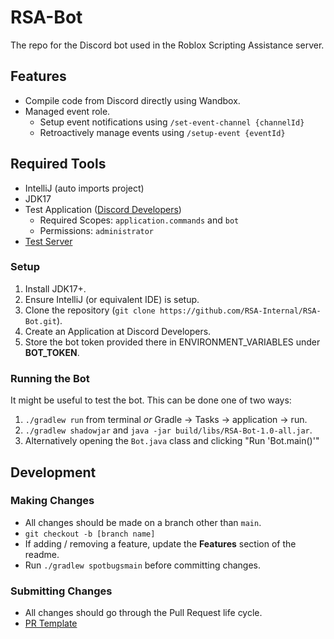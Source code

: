 # RSA-Bot
The repo for the Discord bot used in the Roblox Scripting Assistance server.

## Features
- Compile code from Discord directly using Wandbox.
- Managed event role.
  - Setup event notifications using `/set-event-channel {channelId}`
  - Retroactively manage events using `/setup-event {eventId}`

## Required Tools
- IntelliJ (auto imports project)
- JDK17
- Test Application ([Discord Developers](https://discord.com/developers/applications))
  - Required Scopes: `application.commands` and `bot`
  - Permissions: `administrator`
- [Test Server](https://discord.gg/invite/w3BmYhkKUP)

### Setup
1. Install JDK17+.
2. Ensure IntelliJ (or equivalent IDE) is setup.
3. Clone the repository (`git clone https://github.com/RSA-Internal/RSA-Bot.git`).
4. Create an Application at Discord Developers.
5. Store the bot token provided there in ENVIRONMENT_VARIABLES under **BOT_TOKEN**.

### Running the Bot

It might be useful to test the bot. This can be done one of two ways:

1. `./gradlew run` from terminal _or_ Gradle -> Tasks -> application -> run.
2. `./gradlew shadowjar` and `java -jar build/libs/RSA-Bot-1.0-all.jar`.
3. Alternatively opening the `Bot.java` class and clicking "Run 'Bot.main()'"

## Development

### Making Changes

- All changes should be made on a branch other than `main`.
- `git checkout -b [branch name]`
- If adding / removing a feature, update the **Features** section of the readme.
- Run `./gradlew spotbugsmain` before committing changes.

### Submitting Changes

- All changes should go through the Pull Request life cycle.
- [PR Template](https://github.com/RSA-Internal/RSA-Bot/tree/main/.github/pull_request_template.md)

